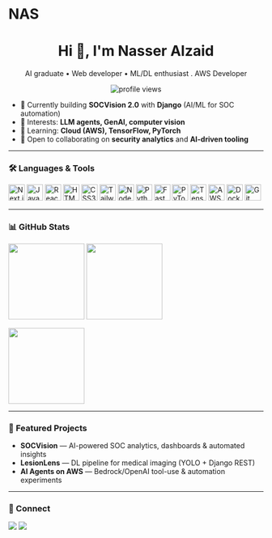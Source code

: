 # NAS
<!-- Profile README for Nasser-Alzaid -->

<h1 align="center">Hi 👋, I'm Nasser Alzaid</h1>
<p align="center">AI graduate • Web developer • ML/DL enthusiast .  AWS Developer</p>

<p align="center">
  <img src="https://komarev.com/ghpvc/?username=Nasser-Alzaid&label=Profile%20views&style=flat" alt="profile views" />
</p>

- 🔭 Currently building **SOCVision 2.0** with **Django** (AI/ML for SOC automation)  
- 🧠 Interests: **LLM agents, GenAI, computer vision**  
- 🌱 Learning: **Cloud (AWS), TensorFlow, PyTorch**  
- 🤝 Open to collaborating on **security analytics** and **AI-driven tooling**

---

### 🛠️ Languages & Tools
<p>
  <img alt="Next.js" src="https://cdn.jsdelivr.net/gh/devicons/devicon/icons/nextjs/nextjs-original.svg" height="32"/>
  <img alt="JavaScript" src="https://cdn.jsdelivr.net/gh/devicons/devicon/icons/javascript/javascript-original.svg" height="32"/>
  <img alt="React" src="https://cdn.jsdelivr.net/gh/devicons/devicon/icons/react/react-original.svg" height="32"/>
  <img alt="HTML5" src="https://cdn.jsdelivr.net/gh/devicons/devicon/icons/html5/html5-plain.svg" height="32"/>
  <img alt="CSS3" src="https://cdn.jsdelivr.net/gh/devicons/devicon/icons/css3/css3-plain.svg" height="32"/>
  <img alt="TailwindCSS" src="https://cdn.jsdelivr.net/gh/devicons/devicon/icons/tailwindcss/tailwindcss-plain.svg" height="32"/>
  <img alt="Node.js" src="https://cdn.jsdelivr.net/gh/devicons/devicon/icons/nodejs/nodejs-original.svg" height="32"/>
  <img alt="Python" src="https://cdn.jsdelivr.net/gh/devicons/devicon/icons/python/python-original.svg" height="32"/>
  <img alt="FastAPI" src="https://cdn.jsdelivr.net/gh/devicons/devicon/icons/fastapi/fastapi-original.svg" height="32"/>
  <img alt="PyTorch" src="https://cdn.jsdelivr.net/gh/devicons/devicon/icons/pytorch/pytorch-original.svg" height="32"/>
  <img alt="TensorFlow" src="https://cdn.jsdelivr.net/gh/devicons/devicon/icons/tensorflow/tensorflow-original.svg" height="32"/>
  <img alt="AWS" src="https://cdn.jsdelivr.net/gh/devicons/devicon/icons/amazonwebservices/amazonwebservices-original.svg" height="32"/>
  <img alt="Docker" src="https://cdn.jsdelivr.net/gh/devicons/devicon/icons/docker/docker-original.svg" height="32"/>
  <img alt="Git" src="https://cdn.jsdelivr.net/gh/devicons/devicon/icons/git/git-original.svg" height="32"/>
</p>

---

### 📊 GitHub Stats
<p>
  <img src="https://github-readme-stats.vercel.app/api?username=Nasser-Alzaid&show_icons=true&rank_icon=github&hide_border=true" height="150" />
  <img src="https://github-readme-stats.vercel.app/api/top-langs/?username=Nasser-Alzaid&layout=compact&hide_border=true" height="150" />
</p>
<p>
  <img src="https://streak-stats.demolab.com?user=Nasser-Alzaid&hide_border=true" height="150" />
</p>

---

### 🚀 Featured Projects
- **SOCVision** — AI-powered SOC analytics, dashboards & automated insights  
- **LesionLens** — DL pipeline for medical imaging (YOLO + Django REST)  
- **AI Agents on AWS** — Bedrock/OpenAI tool-use & automation experiments

---

### 🔗 Connect
<a href="mailto:you@example.com"><img src="https://img.shields.io/badge/Email-Contact-red?logo=gmail" /></a>
<a href="https://www.linkedin.com/in/your-link"><img src="https://img.shields.io/badge/LinkedIn-Profile-blue?logo=linkedin" /></a>
